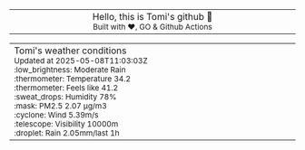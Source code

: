 
<div align="center">
<table>
<tbody>
<td align="center">
<img width="2000" height="0"><br>
Hello, this is Tomi's github 👋<br>
<sup>Built with ❤️, GO & Github Actions</sup><br>
<img width="2000" height="0">
</td>
</tbody>
</table>
</div>
<table>
<tbody>
<td align="left">
<img width="2000" height="0"><br>
Tomi's weather conditions<br>
<sup>Updated at 2025-05-08T11:03:03Z</sup><br>
<sup>:low_brightness: Moderate Rain</sup><br>
<sup>:thermometer: Temperature 34.2 </sup><br>
<sup>:thermometer: Feels like 41.2</sup><br>
<sup>:sweat_drops: Humidity 78%</sup><br>
<sup>:mask: PM2.5 2.07 μg/m3</sup><br>
<sup>:cyclone: Wind 5.39m/s </sup><br>
<sup>:telescope: Visibility 10000m </sup><br>
<sup>:droplet: Rain 2.05mm/last 1h </sup><br>
<img width="2000" height="0">
</td>
<td align="left">
<img width="2000" height="0"><br>
<br>
<img width="2000" height="0">
</td>
</tbody>
</table>
</div>
    